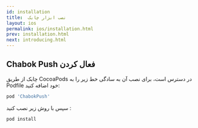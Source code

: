 ```yaml
---
id: installation
title:  نصب ابزار چابک
layout: ios
permalink: ios/installation.html
prev: installation.html
next: introducing.html
---
```

Chabok Push فعال کردن
-------------


چابک از طریق CocoaPods در دسترس است، برای نصب آن به سادگی خط زیر را به Podfile خود اضافه کنید:

``` ruby
pod 'ChabokPush'

```

سپس با روش زیر نصب کنید :

``` ruby
pod install

```


